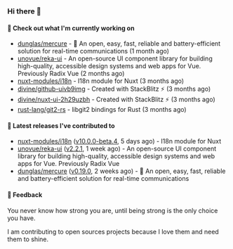 ### Hi there 👋

#### 👷 Check out what I'm currently working on

- [dunglas/mercure](https://github.com/dunglas/mercure) - 🪽 An open, easy, fast, reliable and battery-efficient solution for real-time communications (1 month ago)
- [unovue/reka-ui](https://github.com/unovue/reka-ui) - An open-source UI component library for building high-quality, accessible design systems and web apps for Vue. Previously Radix Vue (2 months ago)
- [nuxt-modules/i18n](https://github.com/nuxt-modules/i18n) - I18n module for Nuxt (3 months ago)
- [divine/github-uivb9img](https://github.com/divine/github-uivb9img) - Created with StackBlitz ⚡️ (3 months ago)
- [divine/nuxt-ui-2h29uzbh](https://github.com/divine/nuxt-ui-2h29uzbh) - Created with StackBlitz ⚡️ (3 months ago)
- [rust-lang/git2-rs](https://github.com/rust-lang/git2-rs) - libgit2 bindings for Rust (3 months ago)

#### 🔭 Latest releases I've contributed to

- [nuxt-modules/i18n](https://github.com/nuxt-modules/i18n) ([v10.0.0-beta.4](https://github.com/nuxt-modules/i18n/releases/tag/v10.0.0-beta.4), 5 days ago) - I18n module for Nuxt
- [unovue/reka-ui](https://github.com/unovue/reka-ui) ([v2.2.1](https://github.com/unovue/reka-ui/releases/tag/v2.2.1), 1 week ago) - An open-source UI component library for building high-quality, accessible design systems and web apps for Vue. Previously Radix Vue
- [dunglas/mercure](https://github.com/dunglas/mercure) ([v0.19.0](https://github.com/dunglas/mercure/releases/tag/v0.19.0), 2 weeks ago) - 🪽 An open, easy, fast, reliable and battery-efficient solution for real-time communications

#### 💬 Feedback
You never know how strong you are, until being strong is the only choice you have.

I am contributing to open sources projects because I love them and need them to shine.
